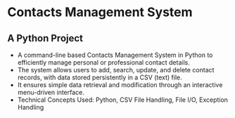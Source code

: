 # Contacts Management System
## A Python Project
- A command-line based Contacts Management System in Python to efficiently manage personal or professional contact details.
- The system allows users to add, search, update, and delete contact records, with data stored persistently in a CSV (text) file.
- It ensures simple data retrieval and modification through an interactive menu-driven interface.
- Technical Concepts Used: Python, CSV File Handling, File I/O, Exception Handling
